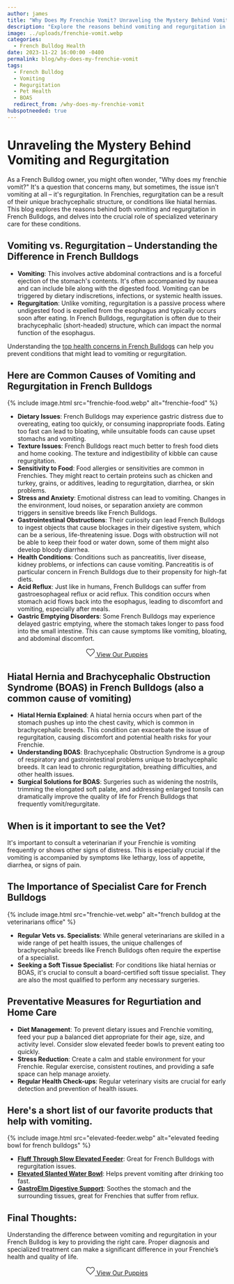 ```yaml
---
author: james
title: "Why Does My Frenchie Vomit? Unraveling the Mystery Behind Vomiting and Regurgitation"
description: "Explore the reasons behind vomiting and regurgitation in French Bulldogs, the impact of their brachycephalic structure, and the importance of specialized veterinary care."
image: ../uploads/frenchie-vomit.webp
categories:
  - French Bulldog Health
date: 2023-11-22 16:00:00 -0400
permalink: blog/why-does-my-frenchie-vomit
tags: 
  - French Bulldog
  - Vomiting
  - Regurgitation
  - Pet Health
  - BOAS
  redirect_from: /why-does-my-frenchie-vomit
hubspotneeded: true
---
```


# Unraveling the Mystery Behind Vomiting and Regurgitation

As a French Bulldog owner, you might often wonder, "Why does my frenchie vomit?" It's a question that concerns many, but sometimes, the issue isn’t vomiting at all – it's regurgitation.
In Frenchies, regurgitation can be a result of their unique brachycephalic structure, or conditions like hiatal hernias. This blog explores the reasons behind both vomiting and regurgitation in French Bulldogs, and delves into the crucial role of specialized veterinary care for these conditions.

## Vomiting vs. Regurgitation – Understanding the Difference in French Bulldogs


- **Vomiting**: This involves active abdominal contractions and is a forceful ejection of the stomach's contents. It's often accompanied by nausea and can include bile along with the digested food. Vomiting can be triggered by dietary indiscretions, infections, or systemic health issues.
- **Regurgitation**: Unlike vomiting, regurgitation is a passive process where undigested food is expelled from the esophagus and typically occurs soon after eating. In French Bulldogs, regurgitation is often due to their brachycephalic (short-headed) structure, which can impact the normal function of the esophagus.

Understanding the [top health concerns in French Bulldogs](https://ethicalfrenchie.com/french-bulldogs-health-concerns-care-tips) can help you prevent conditions that might lead to vomiting or regurgitation.

## Here are Common Causes of Vomiting and Regurgitation in French Bulldogs
{% include image.html src="frenchie-food.webp" alt="frenchie-food" %}

- **Dietary Issues**: French Bulldogs may experience gastric distress due to overeating, eating too quickly, or consuming inappropriate foods. Eating too fast can lead to bloating, while unsuitable foods can cause upset stomachs and vomiting.
- **Texture Issues**: French Bulldogs react much better to fresh food diets and home cooking. The texture and indigestibility of kibble can cause regurgitation.
- **Sensitivity to Food**: Food allergies or sensitivities are common in Frenchies. They might react to certain proteins such as chicken and turkey, grains, or additives, leading to regurgitation, diarrhea, or skin problems.
- **Stress and Anxiety**: Emotional distress can lead to vomiting. Changes in the environment, loud noises, or separation anxiety are common triggers in sensitive breeds like French Bulldogs.
- **Gastrointestinal Obstructions**: Their curiosity can lead French Bulldogs to ingest objects that cause blockages in their digestive system, which can be a serious, life-threatening issue. Dogs with obstruction will not be able to keep their food or water down, some of them might also develop bloody diarrhea.
- **Health Conditions**: Conditions such as pancreatitis, liver disease, kidney problems, or infections can cause vomiting. Pancreatitis is of particular concern in French Bulldogs due to their propensity for high-fat diets.
- **Acid Reflux**: Just like in humans, French Bulldogs can suffer from gastroesophageal reflux or acid reflux. This condition occurs when stomach acid flows back into the esophagus, leading to discomfort and vomiting, especially after meals.
- **Gastric Emptying Disorders**: Some French Bulldogs may experience delayed gastric emptying, where the stomach takes longer to pass food into the small intestine. This can cause symptoms like vomiting, bloating, and abdominal discomfort.

<center><p><a class="uk-button uk-button-danger uk-border-pill uk-button-xlarge my-border-rounded" href="/french-bulldog-puppies"><span data-uk-icon="heart" class="uk-icon"><svg width="20" height="20" viewBox="0 0 20 20" xmlns="http://www.w3.org/2000/svg" data-svg="heart"><path fill="none" stroke="#000" stroke-width="1.03" d="M10,4 C10,4 8.1,2 5.74,2 C3.38,2 1,3.55 1,6.73 C1,8.84 2.67,10.44 2.67,10.44 L10,18 L17.33,10.44 C17.33,10.44 19,8.84 19,6.73 C19,3.55 16.62,2 14.26,2 C11.9,2 10,4 10,4 L10,4 Z"></path></svg></span> View Our Puppies</a></p></center>

## Hiatal Hernia and Brachycephalic Obstruction Syndrome (BOAS) in French Bulldogs (also a common cause of vomiting)

- **Hiatal Hernia Explained**: A hiatal hernia occurs when part of the stomach pushes up into the chest cavity, which is common in brachycephalic breeds. This condition can exacerbate the issue of regurgitation, causing discomfort and potential health risks for your Frenchie.
- **Understanding BOAS**: Brachycephalic Obstruction Syndrome is a group of respiratory and gastrointestinal problems unique to brachycephalic breeds. It can lead to chronic regurgitation, breathing difficulties, and other health issues.
- **Surgical Solutions for BOAS**: Surgeries such as widening the nostrils, trimming the elongated soft palate, and addressing enlarged tonsils can dramatically improve the quality of life for French Bulldogs that frequently vomit/regurgitate.

## When is it important to see the Vet?

It's important to consult a veterinarian if your Frenchie is vomiting frequently or shows other signs of distress. This is especially crucial if the vomiting is accompanied by symptoms like lethargy, loss of appetite, diarrhea, or signs of pain.

## The Importance of Specialist Care for French Bulldogs
{% include image.html src="frenchie-vet.webp" alt="french bulldog at the veterinarians office" %}

- **Regular Vets vs. Specialists**: While general veterinarians are skilled in a wide range of pet health issues, the unique challenges of brachycephalic breeds like French Bulldogs often require the expertise of a specialist.
- **Seeking a Soft Tissue Specialist**: For conditions like hiatal hernias or BOAS, it's crucial to consult a board-certified soft tissue specialist. They are also the most qualified to perform any necessary surgeries.

## Preventative Measures for Regurtiation and Home Care

- **Diet Management**: To prevent dietary issues and Frenchie vomiting, feed your pup a balanced diet appropriate for their age, size, and activity level. Consider slow elevated feeder bowls to prevent eating too quickly.
- **Stress Reduction**: Create a calm and stable environment for your Frenchie. Regular exercise, consistent routines, and providing a safe space can help manage anxiety.
- **Regular Health Check-ups**: Regular veterinary visits are crucial for early detection and prevention of health issues.

## Here's a short list of our favorite products that help with vomiting.
{% include image.html src="elevated-feeder.webp" alt="elevated feeding bowl for french bulldogs" %}

- [**Fluff Through Slow Elevated Feeder**](https://amzn.to/3MHV01m): Great for French Bulldogs with regurgitation issues. 
- [**Elevated Slanted Water Bowl**](https://amzn.to/3QL1xJO): Helps prevent vomiting after drinking too fast.
- [**GastroElm Digestive Support**](https://drjudymorgan.com/products/gastroelm-plus?variant=39502162264142&currency=USD&utm_medium=product_sync&utm_source=google&utm_content=sag_organic&utm_campaign=sag_organic&gad_source=1&gclid=Cj0KCQiAmNeqBhD4ARIsADsYfTe8hZdvuO9EyC1tof1UTBDZM8DfL47emfVa4BQaUsN_Wf5EimZf34YaArSlEALw_wcB): Soothes the stomach and the surrounding tissues, great for Frenchies that suffer from reflux.


## Final Thoughts:

Understanding the difference between vomiting and regurgitation in your French Bulldog is key to providing the right care. Proper diagnosis and specialized treatment can make a significant difference in your Frenchie’s health and quality of life.

<center><p><a class="uk-button uk-button-danger uk-border-pill uk-button-xlarge my-border-rounded" href="/french-bulldog-puppies"><span data-uk-icon="heart" class="uk-icon"><svg width="20" height="20" viewBox="0 0 20 20" xmlns="http://www.w3.org/2000/svg" data-svg="heart"><path fill="none" stroke="#000" stroke-width="1.03" d="M10,4 C10,4 8.1,2 5.74,2 C3.38,2 1,3.55 1,6.73 C1,8.84 2.67,10.44 2.67,10.44 L10,18 L17.33,10.44 C17.33,10.44 19,8.84 19,6.73 C19,3.55 16.62,2 14.26,2 C11.9,2 10,4 10,4 L10,4 Z"></path></svg></span> View Our Puppies</a></p></center>
